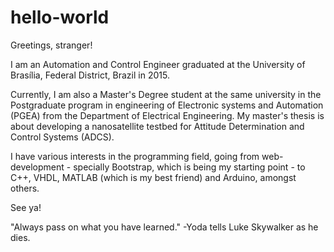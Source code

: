 # hello-world
Greetings, stranger!

I am an Automation and Control Engineer graduated at the University of Brasília, Federal District, Brazil in 2015.

Currently, I am also a Master's Degree student at the same university in the Postgraduate program in engineering of Electronic systems and Automation (PGEA) from the Department of Electrical Engineering. My master's thesis is about developing a nanosatellite testbed for Attitude Determination and Control Systems (ADCS).

I have various interests in the programming field, going from web-development - specially Bootstrap, which is being my starting point - to C++, VHDL, MATLAB (which is my best friend) and Arduino, amongst others.

See ya!

"Always pass on what you have learned."
 -Yoda tells Luke Skywalker as he dies.
